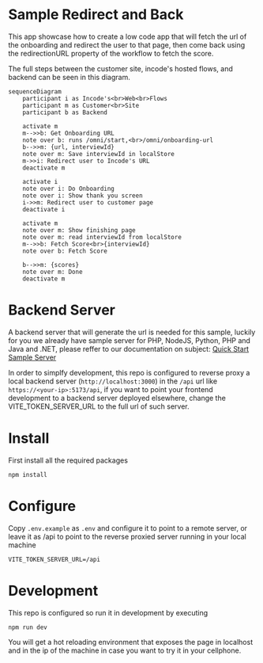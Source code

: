 # Sample Redirect and Back
This app showcase how to create a low code app that will fetch the
url of the onboarding and redirect the user to that page, then come
back using the redirectionURL property of the workflow to fetch
the score.

The full steps between the customer site, incode's hosted flows,  and backend can be seen in this diagram.

```mermaid
sequenceDiagram
    participant i as Incode's<br>Web<br>Flows
    participant m as Customer<br>Site
    participant b as Backend

    activate m
    m-->>b: Get Onboarding URL
    note over b: runs /omni/start,<br>/omni/onboarding-url
    b-->>m: {url, interviewId}
    note over m: Save interviewId in localStore
    m->>i: Redirect user to Incode's URL
    deactivate m
    
    activate i
    note over i: Do Onboarding
    note over i: Show thank you screen
    i->>m: Redirect user to customer page
    deactivate i
    
    activate m
    note over m: Show finishing page
    note over m: read interviewId from localStore
    m-->>b: Fetch Score<br>{interviewId}
    note over b: Fetch Score
    
    b-->>m: {scores}
    note over m: Done
    deactivate m
```


# Backend Server
A backend server that will generate the url is needed for this sample,
luckily for you we already have sample server for PHP, NodeJS, Python,
PHP and Java and .NET, please reffer to our documentation on subject:
[Quick Start Sample Server](https://developer.incode.com/docs/quick-start-servers)

In order to simplfy development, this repo is configured to reverse
proxy a local backend server (`http://localhost:3000`) in the `/api`
url like `https://<your-ip>:5173/api`, if you want to point your
frontend development to a backend server deployed elsewhere, change
the VITE_TOKEN_SERVER_URL to the full url of such server.

# Install
First install all the required packages
```
npm install
```

# Configure
Copy `.env.example` as `.env` and configure it to point to a remote
server, or leave it as /api to point to the reverse proxied server
running in your local machine

```
VITE_TOKEN_SERVER_URL=/api
```

# Development
This repo is configured so run it in development by executing
```
npm run dev
```

You will get a hot reloading environment that exposes the page in
localhost and in the ip of the machine in case you want to try it
in your cellphone.
